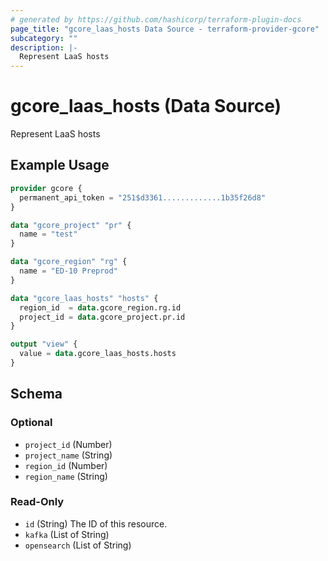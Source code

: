 ```yaml
---
# generated by https://github.com/hashicorp/terraform-plugin-docs
page_title: "gcore_laas_hosts Data Source - terraform-provider-gcore"
subcategory: ""
description: |-
  Represent LaaS hosts
---
```


# gcore_laas_hosts (Data Source)

Represent LaaS hosts

## Example Usage

```terraform
provider gcore {
  permanent_api_token = "251$d3361.............1b35f26d8"
}

data "gcore_project" "pr" {
  name = "test"
}

data "gcore_region" "rg" {
  name = "ED-10 Preprod"
}

data "gcore_laas_hosts" "hosts" {
  region_id  = data.gcore_region.rg.id
  project_id = data.gcore_project.pr.id
}

output "view" {
  value = data.gcore_laas_hosts.hosts
}
```

<!-- schema generated by tfplugindocs -->
## Schema

### Optional

- `project_id` (Number)
- `project_name` (String)
- `region_id` (Number)
- `region_name` (String)

### Read-Only

- `id` (String) The ID of this resource.
- `kafka` (List of String)
- `opensearch` (List of String)


